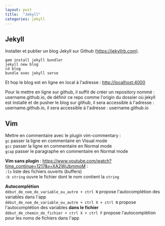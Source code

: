 ```yaml
---
layout: post
title:  "Jekyll"
categories: jekyll 
---
```


## Jekyll

Installer et publier un blog Jekyll sur Github (<https://jekyllrb.com>).

```
gem install jekyll bundler
jekyll new blog
cd blog
bundle exec jekyll serve
```
Et hop le blog est en ligne en local à l'adresse : <http://localhost:4000>

Pour le mettre en ligne sur github, il suffit de créer un repository nommé : username.github.io, de définir ce repo comme l'origin du dossier où jekyll est installé et de pusher le blog sur github, il sera accessible à l'adresse : username.github.io, il sera accessible à l'adresse : username.github.io

## Vim

Mettre en commentaire avec le plugin vim-commentary :  
`gc` passer la ligne en commentaire en Visual mode  
`gcc` passer la ligne en commentaire en Normal mode  
`gcap` passer le paragraphe en commentaire en Normal mode 

**Vim sans plugin** : <https://www.youtube.com/watch?time_continue=1217&v=XA2WjJbmmoM> :  
`:ls` liste des fichiers ouverts (buffers)   
`:b string` ouvre le fichier dont le nom contient la `string` 
 
**Autocomplétion**  
`début_de_nom_de_variable_ou_autre + ctrl N` propose l'autocomplétion des variables dans l'app  
`début_de_nom_de_variable_ou_autre + ctrl X + ctrl N` propose l'autocomplétion des variables **dans le fichier**   
`début_de_chemin_de_fichier + ctrl X + ctrl F` propose l'autocomplétion pour les noms de fichiers dans l'app


